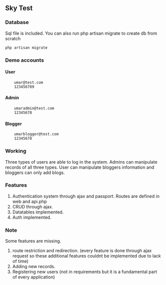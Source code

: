 ## Sky Test

### Database
Sql file is included. You can also run php artisan migrate to create db from scratch
```command
php artisan migrate
```

### Demo accounts
#### User
```command
    umar@test.com
    123456789
```

#### Admin
```command
    umaradmin@test.com
    12345678
```

#### Blogger
```command
    umarblogger@test.com
    12345678
```

### Working
Three types of users are able to log in the system. Admins can manipulate records of all three types. User can manipulate bloggers information and bloggers can only add blogs. 

### Features
1. Authentication system through ajax and passport. Routes are defined in web and api.php
2. CRUD through ajax.
3. Datatables implemented. 
4. Auth implemented. 

### Note
Some features are missing.
1. route restriction and redirection. (every feature is done through ajax request so these additional features couldnt be implemented due to lack of time)
2. Adding new records.
3. Registering new users (not in requirements but it is a fundamental part of every application)

